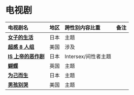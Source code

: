 # 电视剧



| 电视剧名 | 地区 | 跨性别内容比重 | 备注 |
| :--- | :--- | :--- | :--- |
| [**女子的生活**](https://movie.douban.com/subject/27192250/) | 日本 | 主题 |  |
| [**超感 8 人组**](https://movie.douban.com/subject/23011215/) | 美国 | 涉及 |  |
| [**IS 上帝的恶作剧**](https://movie.douban.com/subject/6436760/) | 日本 | Intersex/间性者主题 |  |
| [**蝴蝶**](https://movie.douban.com/subject/27180753/) | 英国 | 主题 | |
| [**为己而生**](https://movie.douban.com/subject/2274900/) | 日本 | 主题 | |
| [**男孩别哭**](https://movie.douban.com/subject/1300528/) | 美国 | 主题 | |



